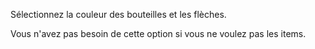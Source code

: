 Sélectionnez la couleur des bouteilles et les flèches.

Vous n'avez pas besoin de cette option si vous ne voulez pas les items.